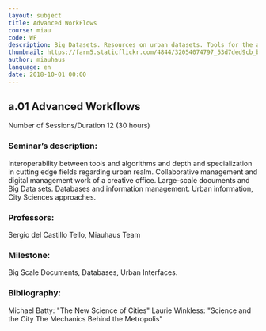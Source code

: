 ```yaml
---
layout: subject
title: Advanced WorkFlows
course: miau
code: WF
description: Big Datasets. Resources on urban datasets. Tools for the analisys and design in complex data environments. GiS and Territory
thumbnail: https://farm5.staticflickr.com/4844/32054074797_53d7ded9cb_b.jpg
author: miauhaus
language: en
date: 2018-10-01 00:00
---
```

## a.01 Advanced Workflows
Number of Sessions/Duration 12 (30 hours)

### Seminar’s description:
Interoperability between tools and algorithms and depth and specialization in cutting edge fields regarding urban realm. Collaborative management and digital management work of a creative office. Large-scale documents and Big Data sets. Databases and information management. Urban information, City Sciences approaches.

### Professors:
Sergio del Castillo Tello, Miauhaus Team

### Milestone:
Big Scale Documents, Databases, Urban Interfaces. 

### Bibliography:
Michael Batty: "The New Science of Cities" 
Laurie Winkless: "Science and the City The Mechanics Behind the Metropolis"

